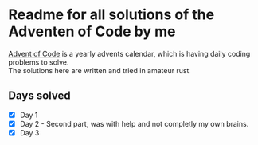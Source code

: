 # Readme for all solutions of the Adventen of Code by me

[Advent of Code](https://adventofcode.com) is a yearly advents calendar, which is having daily coding problems to solve.  
The solutions here are written and tried in amateur rust

## Days solved

- [x] Day 1
- [x] Day 2 - Second part, was with help and not completly my own brains.
- [x] Day 3
